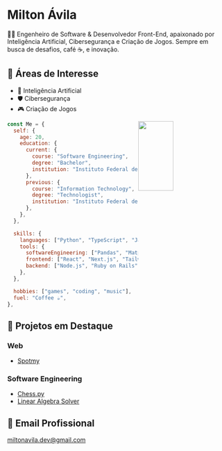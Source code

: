 # Milton Ávila
👨‍💻 Engenheiro de Software & Desenvolvedor Front-End, apaixonado por Inteligência Artificial, Cibersegurança e Criação de Jogos. Sempre em busca de desafios, café ☕, e inovação.

## 🎯 Áreas de Interesse
- 🧠 Inteligência Artificial
- 🛡️ Cibersegurança
- 🎮 Criação de Jogos
  
<img width="40%" height="160em" style="float: right;" src="https://github-readme-stats.vercel.app/api/top-langs/?username=Milton-Avila&layout=compact&langs_count=7&theme=dark"/>

```javascript
const Me = {
  self: {
    age: 20,
    education: {
      current: {
        course: "Software Engineering",
        degree: "Bachelor",
        institution: "Instituto Federal de Goiás",
      },
      previous: {
        course: "Information Technology",
        degree: "Technologist",
        institution: "Instituto Federal de Goiás",
      },
    },
  },

  skills: {
    languages: ["Python", "TypeScript", "JavaScript", "Ruby", "HTML & CSS"],
    tools: {
      softwareEngineering: ["Pandas", "Matplotlib", "Sklearn", "NLTK", "Jupyter", "Docker"],
      frontend: ["React", "Next.js", "Tailwind CSS", "Bootstrap"],
      backend: ["Node.js", "Ruby on Rails"],
    },
  },

  hobbies: ["games", "coding", "music"],
  fuel: "Coffee ☕",
},
```

## 🚀 Projetos em Destaque

### Web
- [Spotmy](https://github.com/Milton-Avila/Spotmy)

### Software Engineering
- [Chess.py](https://github.com/Milton-Avila/Chess.py)
- [Linear Algebra Solver](https://github.com/Milton-Avila/Linear-Algebra-Solver)

## 📧 Email Profissional
<miltonavila.dev@gmail.com>
